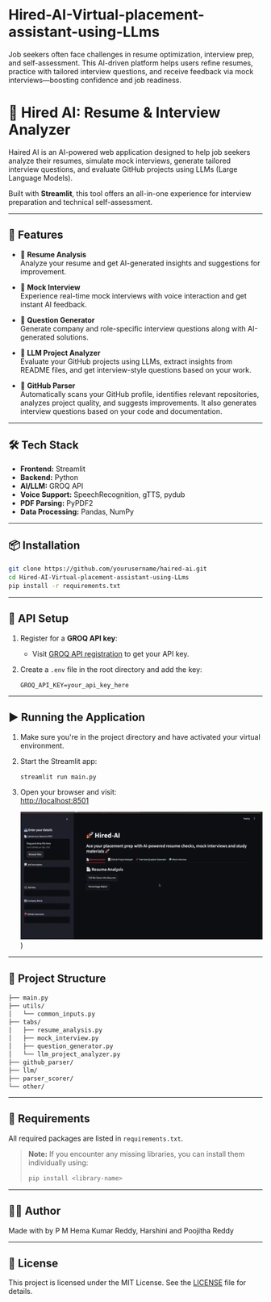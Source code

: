 # Hired-AI-Virtual-placement-assistant-using-LLms
Job seekers often face challenges in resume optimization, interview prep, and self-assessment. This AI-driven platform helps users refine resumes, practice with tailored interview questions, and receive feedback via mock interviews—boosting confidence and job readiness.
# 💼 Hired AI: Resume & Interview Analyzer

Haired AI is an AI-powered web application designed to help job seekers analyze their resumes, simulate mock interviews, generate tailored interview questions, and evaluate GitHub projects using LLMs (Large Language Models).

Built with **Streamlit**, this tool offers an all-in-one experience for interview preparation and technical self-assessment.

---

## 🚀 Features

- 📄 **Resume Analysis**  
  Analyze your resume and get AI-generated insights and suggestions for improvement.

- 🤖 **Mock Interview**  
  Experience real-time mock interviews with voice interaction and get instant AI feedback.

- 📌 **Question Generator**  
  Generate company and role-specific interview questions along with AI-generated solutions.

- 📝 **LLM Project Analyzer**  
  Evaluate your GitHub projects using LLMs, extract insights from README files, and get interview-style questions based on your work.

- 🧠 **GitHub Parser**  
  Automatically scans your GitHub profile, identifies relevant repositories, analyzes project quality, and suggests improvements. It also generates interview questions based on your code and documentation.

---

## 🛠 Tech Stack

- **Frontend:** Streamlit  
- **Backend:** Python  
- **AI/LLM:** GROQ API  
- **Voice Support:** SpeechRecognition, gTTS, pydub  
- **PDF Parsing:** PyPDF2  
- **Data Processing:** Pandas, NumPy

---

## 📦 Installation

```bash
git clone https://github.com/yourusername/haired-ai.git
cd Hired-AI-Virtual-placement-assistant-using-LLms
pip install -r requirements.txt
```

---

## 🔐 API Setup

1. Register for a **GROQ API key**:
    - Visit [GROQ API registration](https://console.groq.com/docs/quickstart) to get your API key.

2. Create a `.env` file in the root directory and add the key:
    ```env
    GROQ_API_KEY=your_api_key_here
    ```

---

## ▶️ Running the Application

1. Make sure you're in the project directory and have activated your virtual environment.

2. Start the Streamlit app:
    ```bash
    streamlit run main.py
    ```

3. Open your browser and visit:  
    [http://localhost:8501](http://localhost:8501)

   ![Haired AI Banner](Screenshot%202025-04-05%20000245.png))



---

## 📁 Project Structure

```
├── main.py
├── utils/
│   └── common_inputs.py
├── tabs/
│   ├── resume_analysis.py
│   ├── mock_interview.py
│   ├── question_generator.py
│   └── llm_project_analyzer.py
├── github_parser/
├── llm/
├── parser_scorer/
└── other/
```

---

## 📄 Requirements

All required packages are listed in `requirements.txt`.

> **Note:** If you encounter any missing libraries, you can install them individually using:
> ```bash
> pip install <library-name>
> ```

---

## 🙋‍♂️ Author

Made with by P M Hema Kumar Reddy, Harshini and Poojitha Reddy

---

## 📜 License

This project is licensed under the MIT License. See the [LICENSE](LICENSE) file for details.
